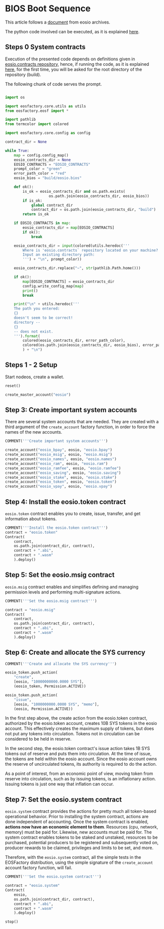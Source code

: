 # BIOS Boot Sequence

This article follows a [document](https://developers.eos.io/eosio-nodeos/docs/bios-boot-sequence) from eosio archives.

The python code involved can be executed, as it is explained [here](./README.html).

## Steps 0 System contracts

Execution of the presented code depends on definitions given in [eosio.contracts repository](https://github.com/EOSIO/eosio.contracts), hence, if running the code, as it is explained [here](./README.html), for the first time, you will be asked for the root directory of the repository (build).

The following chunk of code serves the prompt.

```python

import os

import eosfactory.core.utils as utils
from eosfactory.eosf import *
```

```python
import pathlib
from termcolor import colored

import eosfactory.core.config as config

contract_dir = None

while True:
    map = config.config_map()
    eosio_contracts_dir = None
    EOSIO_CONTRACTS = "EOSIO_CONTRACTS"
    prompt_color = "green"
    error_path_color = "red"
    eosio_bios = "build/eosio.bios"

    def ok():
        is_ok = eosio_contracts_dir and os.path.exists(
                    os.path.join(eosio_contracts_dir, eosio_bios))
        if is_ok:
            global contract_dir
            contract_dir = os.path.join(eosio_contracts_dir, "build")
        return is_ok

    if EOSIO_CONTRACTS in map:
        eosio_contracts_dir = map[EOSIO_CONTRACTS]
        if ok():
            break

    eosio_contracts_dir = input(colored(utils.heredoc('''
        Where is 'eosio.contracts` repository located on your machine?
        Input an existing directory path:
        ''') + "\n", prompt_color))

    eosio_contracts_dir.replace("~", str(pathlib.Path.home()))

    if ok():
        map[EOSIO_CONTRACTS] = eosio_contracts_dir
        config.write_config_map(map)
        print()
        break

    print("\n" + utils.heredoc('''
    The path you entered:
    {}
    doesn't seem to be correct!
    directory --
    {} 
    -- does not exist.
    ''').format(
        colored(eosio_contracts_dir, error_path_color),
        colored(os.path.join(eosio_contracts_dir, eosio_bios), error_path_color)
        ) + "\n")
```
## Steps 1 - 2 Setup

Start nodeos, create a wallet.

```python
reset()

create_master_account("eosio")
```
## Step 3: Create important system accounts

There are several system accounts that are needed. They are created with a third argument of the `create_account` factory function, in order to force the names of the new accounts.

```python
COMMENT('''Create important system accounts''')

create_account("eosio_bpay", eosio, "eosio.bpay")
create_account("eosio_msig", eosio, "eosio.msig")
create_account("eosio_names", eosio, "eosio.names")
create_account("eosio_ram", eosio, "eosio.ram")
create_account("eosio_ramfee", eosio, "eosio.ramfee")
create_account("eosio_saving", eosio, "eosio.saving")
create_account("eosio_stake", eosio, "eosio.stake")
create_account("eosio_token", eosio, "eosio.token")
create_account("eosio_vpay", eosio, "eosio.vpay")
```

## Step 4: Install the eosio.token contract

`eosio.token` contract enables you to create, issue, transfer, and get information about tokens.

```python
COMMENT('''Install the eosio.token contract''')
contract = "eosio.token"
Contract(
    contract, 
    os.path.join(contract_dir, contract),
    contract + ".abi",
    contract + ".wasm"    
    ).deploy()
```

## Step 5: Set the eosio.msig contract

`eosio.msig` contract enables and simplifies defining and managing permission levels and performing multi-signature actions.

```python
COMMENT('''Set the eosio.msig contract''')

contract = "eosio.msig"
Contract(
    contract, 
    os.path.join(contract_dir, contract),
    contract + ".abi",
    contract + ".wasm"
    ).deploy()
```

## Step 6: Create and allocate the SYS currency

```python
COMMENT('''Create and allocate the SYS currency''')

eosio_token.push_action(
    "create",
    [eosio, "10000000000.0000 SYS"],
    (eosio_token, Permission.ACTIVE))

eosio_token.push_action(
    "issue",
    [eosio, "1000000000.0000 SYS", "memo"],
    (eosio, Permission.ACTIVE))
```

In the first step above, the create action from the eosio.token contract, authorized by the eosio.token account, creates 10B SYS tokens in the eosio account. This effectively creates the maximum supply of tokens, but does not put any tokens into circulation. Tokens not in circulation can be considered to be held in reserve.

In the second step, the eosio.token contract's issue action takes 1B SYS tokens out of reserve and puts them into circulation. At the time of issue, the tokens are held within the eosio account. Since the eosio account owns the reserve of uncirculated tokens, its authority is required to do the action.

As a point of interest, from an economic point of view, moving token from reserve into circulation, such as by issuing tokens, is an inflationary action. Issuing tokens is just one way that inflation can occur.

## Step 7: Set the eosio.system contract

`eosio.system` contract provides the actions for pretty much all token-based operational behavior. Prior to installing the system contract, actions are done independent of accounting. Once the system contract is enabled, **actions now have an economic element to them**. Resources (cpu, network, memory) must be paid for. Likewise, new accounts must be paid for. The system contract enables tokens to be staked and unstaked, resources to be purchased, potential producers to be registered and subsequently voted on, producer rewards to be claimed, privileges and limits to be set, and more.

Therefore, with the `eosio.system` contract, all the simple tests in the EOSFactory distribution, using the simple signature of the `create_account` account factory function, will fail.


```python
COMMENT('''Set the eosio.system contract''')

contract = "eosio.system"
Contract(
    eosio, 
    os.path.join(contract_dir, contract),
    contract + ".abi",
    contract + ".wasm"
    ).deploy()
```

```python
stop()
```